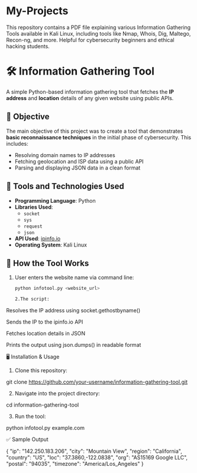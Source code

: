 # My-Projects
This repository contains a PDF file explaining various Information Gathering Tools available in Kali Linux, including tools like Nmap, Whois, Dig, Maltego, Recon-ng, and more. Helpful for cybersecurity beginners and ethical hacking students.

# 🛠️ Information Gathering Tool

A simple Python-based information gathering tool that fetches the **IP address** and **location** details of any given website using public APIs.

## 📌 Objective

The main objective of this project was to create a tool that demonstrates **basic reconnaissance techniques** in the initial phase of cybersecurity. This includes:

- Resolving domain names to IP addresses
- Fetching geolocation and ISP data using a public API
- Parsing and displaying JSON data in a clean format

## 🧰 Tools and Technologies Used

- **Programming Language**: Python
- **Libraries Used**:
  - `socket`
  - `sys`
  - `request`
  - `json`
- **API Used**: [ipinfo.io](https://ipinfo.io/)
- **Operating System**: Kali Linux

## 🚀 How the Tool Works

1. User enters the website name via command line:
   ```bash
   python infotool.py <website_url>

   2.The script:

Resolves the IP address using socket.gethostbyname()

Sends the IP to the ipinfo.io API

Fetches location details in JSON

Prints the output using json.dumps() in readable format




🖥️ Installation & Usage

1. Clone this repository:

git clone https://github.com/your-username/information-gathering-tool.git


2. Navigate into the project directory:

cd information-gathering-tool


3. Run the tool:

python infotool.py example.com



✅ Sample Output

{
  "ip": "142.250.183.206",
  "city": "Mountain View",
  "region": "California",
  "country": "US",
  "loc": "37.3860,-122.0838",
  "org": "AS15169 Google LLC",
  "postal": "94035",
  "timezone": "America/Los_Angeles"
}
